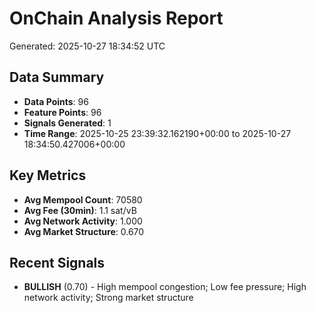 # OnChain Analysis Report
Generated: 2025-10-27 18:34:52 UTC

## Data Summary
- **Data Points**: 96
- **Feature Points**: 96
- **Signals Generated**: 1
- **Time Range**: 2025-10-25 23:39:32.162190+00:00 to 2025-10-27 18:34:50.427006+00:00

## Key Metrics
- **Avg Mempool Count**: 70580
- **Avg Fee (30min)**: 1.1 sat/vB
- **Avg Network Activity**: 1.000
- **Avg Market Structure**: 0.670

## Recent Signals
- **BULLISH** (0.70) - High mempool congestion; Low fee pressure; High network activity; Strong market structure
